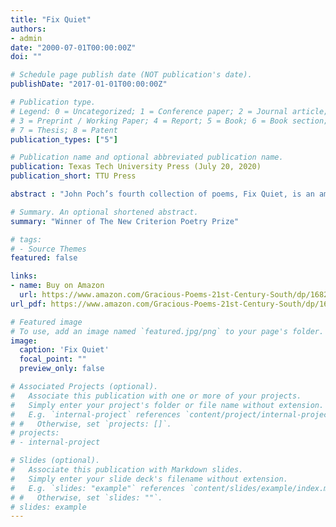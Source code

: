 ```yaml
---
title: "Fix Quiet"
authors:
- admin
date: "2000-07-01T00:00:00Z"
doi: ""

# Schedule page publish date (NOT publication's date).
publishDate: "2017-01-01T00:00:00Z"

# Publication type.
# Legend: 0 = Uncategorized; 1 = Conference paper; 2 = Journal article;
# 3 = Preprint / Working Paper; 4 = Report; 5 = Book; 6 = Book section;
# 7 = Thesis; 8 = Patent
publication_types: ["5"]

# Publication name and optional abbreviated publication name.
publication: Texas Tech University Press (July 20, 2020)
publication_short: TTU Press

abstract : "John Poch’s fourth collection of poems, Fix Quiet, is an ambitious exploration in verse of failure, death, and a redemptive beauty found in the surprise of order. From the opening poem, “Shrike,” which is itself a meditation on poetry as paradoxically both predator and prey, to the final love poem, a crown of sonnets, these poems unite the form and function of line, rhyme, syntax, rhetorical wit, and larger architectures, to capture moments in time and name them. Poems that move from the rivers of northern New Mexico to travel across Italy are concerned with how the limitations of time and place wound and disappoint but also how they expand our vision and take us deeper into experience. A river can’t be apprehended easily, but here by faith the poet takes the measure of the headwaters to the sea, of our greatest moving mysteries of love and death."

# Summary. An optional shortened abstract.
summary: "Winner of The New Criterion Poetry Prize" 

# tags:
# - Source Themes
featured: false

links:
- name: Buy on Amazon
  url: https://www.amazon.com/Gracious-Poems-21st-Century-South/dp/1682830640
url_pdf: https://www.amazon.com/Gracious-Poems-21st-Century-South/dp/1682830640

# Featured image
# To use, add an image named `featured.jpg/png` to your page's folder. 
image:
  caption: 'Fix Quiet'
  focal_point: ""
  preview_only: false

# Associated Projects (optional).
#   Associate this publication with one or more of your projects.
#   Simply enter your project's folder or file name without extension.
#   E.g. `internal-project` references `content/project/internal-project/index.md`.
# #   Otherwise, set `projects: []`.
# projects:
# - internal-project

# Slides (optional).
#   Associate this publication with Markdown slides.
#   Simply enter your slide deck's filename without extension.
#   E.g. `slides: "example"` references `content/slides/example/index.md`.
# #   Otherwise, set `slides: ""`.
# slides: example
---
```


